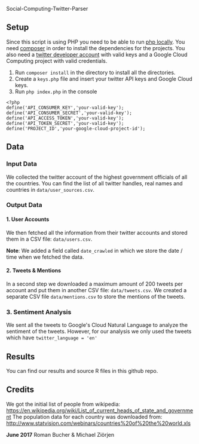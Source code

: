 Social-Computing-Twitter-Parser

## Setup

Since this script is using PHP you need to be able to run [php locally](http://php.net/manual/en/install.php).
You need [composer](https://getcomposer.org/doc/00-intro.md) in order to install the dependencies for the projects. 
You also need a [twitter developer account](https://dev.twitter.com/) with valid keys and a Google Cloud Computing project with valid credentials.

1. Run `composer install` in the directory to install all the directories.
2. Create a `keys.php` file and insert your twitter API keys and Google Cloud keys.
3. Run `php index.php` in the console


````
<?php
define('API_CONSUMER_KEY','your-valid-key');
define('API_CONSUMER_SECRET','your-valid-key');
define('API_ACCESS_TOKEN','your-valid-key');
define('API_TOKEN_SECRET','your-valid-key');
define('PROJECT_ID','your-google-cloud-project-id');
````

## Data

### Input Data

We collected the twitter account of the highest government officials of all the countries.
You can find the list of all twitter handles, real names and countries in `data/user_sources.csv`.

### Output Data

#### 1. User Accounts

We then fetched all the information from their twitter accounts and stored them in a CSV file: `data/users.csv`.

**Note**: We added a field called `date_crawled` in which we store the date / time when we fetched the data.  

#### 2. Tweets & Mentions 
In a second step we downloaded a maximum amount of 200 tweets per account and put them in another CSV file: `data/tweets.csv`. 
We created a separate CSV file `data/mentions.csv` to store the mentions of the tweets.

### 3. Sentiment Analysis
We sent all the tweets to Google's Cloud Natural Language to analyze the sentiment of the tweets. However, for our analysis we only used the tweets which have `twitter_language = 'en'`

## Results
You can find our results and source R files in this github repo.


## Credits
We got the initial list of people from wikipedia: https://en.wikipedia.org/wiki/List_of_current_heads_of_state_and_government
The population data for each country was downloaded from: http://www.statvision.com/webinars/countries%20of%20the%20world.xls

**June 2017**
Roman Bucher & Michael Ziörjen
